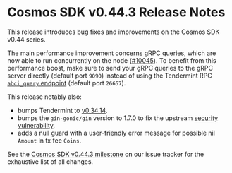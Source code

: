 # Cosmos SDK v0.44.3 Release Notes

This release introduces bug fixes and improvements on the Cosmos SDK v0.44 series.

The main performance improvement concerns gRPC queries, which are now able to run concurrently on the node ([\#10045](https://github.com/reapchain/cosmos-sdk/pull/10045)). To benefit from this performance boost, make sure to send your gRPC queries to the gRPC server directly (default port `9090`) instead of using the Tendermint RPC [`abci_query` endpoint](https://docs.tendermint.com/master/rpc/#/ABCI/abci_query) (default port `26657`).

This release notably also:

- bumps Tendermint to [v0.34.14](https://github.com/reapchain/reapchain-core/releases/tag/v0.34.14).
- bumps the `gin-gonic/gin` version to 1.7.0 to fix the upstream [security vulnerability](https://github.com/advisories/GHSA-h395-qcrw-5vmq).
- adds a null guard with a user-friendly error message for possible nil `Amount` in tx fee `Coins`.

See the [Cosmos SDK v0.44.3 milestone](https://github.com/reapchain/cosmos-sdk/blob/v0.44.3/CHANGELOG.md) on our issue tracker for the exhaustive list of all changes.
